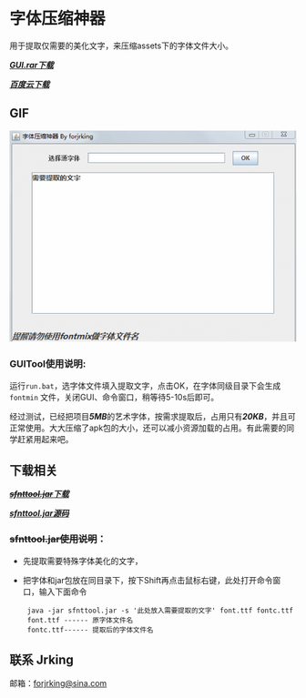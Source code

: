 # 字体压缩神器
用于提取仅需要的美化文字，来压缩assets下的字体文件大小。

[***GUI.rar下载***](https://github.com/forJrking/FontZip/raw/master/GUI.rar)

[***百度云下载***](http://pan.baidu.com/s/1nuEDOSh)
## GIF

![GUI](1.gif)

### GUITool使用说明:
运行```run.bat```，选字体文件填入提取文字，点击OK，在字体同级目录下会生成 ```fontmin``` 文件，关闭GUI、命令窗口，稍等待5-10s后即可。

经过测试，已经把项目***5MB***的艺术字体，按需求提取后，占用只有***20KB***，并且可正常使用。大大压缩了apk包的大小，还可以减小资源加载的占用。有此需要的同学赶紧用起来吧。
## 下载相关
[***~~sfnttool.jar~~下载***](https://github.com/forJrking/FontZip/raw/master/FontTool/sfnttool.jar)

[***sfnttool.jar源码***](https://github.com/googlei18n/sfntly)

### ~~sfnttool.jar使用说明~~：
 * 先提取需要特殊字体美化的文字，
 * 把字体和jar包放在同目录下，按下Shift再点击鼠标右键，此处打开命令窗口，输入下面命令 

	    java -jar sfnttool.jar -s '此处放入需要提取的文字' font.ttf fontc.ttf 
    	font.ttf ------ 原字体文件名
    	fontc.ttf------ 提取后的字体文件名

## 联系 Jrking
邮箱：forjrking@sina.com
